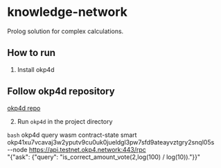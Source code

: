 # knowledge-network
Prolog solution for complex calculations.

## How to run
1. Install okp4d

## Follow okp4d repository

[okp4d repo](https://github.com/okp4/okp4d)

2. Run `okp4d` in the project directory

```bash```
okp4d query wasm contract-state smart okp41xu7vcavaj3w2yputv9cu0uk0jueldgl3pw7sfd9ateayvztgry2snql05s \
    --node https://api.testnet.okp4.network:443/rpc \
    "{\"ask\": {\"query\": \"is_correct_amount_vote(2,log(100) / log(10)).\"}}"
```
